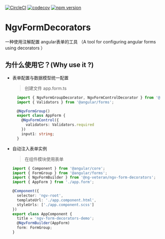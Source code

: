 [![CircleCI](https://circleci.com/gh/ng-veteran/ngv-form-decorators.svg?style=svg)](https://circleci.com/gh/ng-veteran/ngv-form-decorators)
[![codecov](https://codecov.io/gh/ng-veteran/ngv-form-decorators/branch/master/graph/badge.svg)](https://codecov.io/gh/ng-veteran/ngv-form-decorators)
[![npm version](https://badge.fury.io/js/%40ng-veteran%2Fngv-form-decorators.svg)](https://badge.fury.io/js/%40ng-veteran%2Fngv-form-decorators)

# NgvFormDecorators

一种使用注解配置 angular表单的工具 （A tool for configuring angular forms using decorators ）

## 为什么使用它？(Why use it ?)

* 表单配置与数据模型统一配置
  > 创建文件 app.form.ts
  ``` typescript
    import { NgvFormGroupDecorator, NgvFormControlDecorator } from '@ng-veteran/ngv-form-decorators';
    import { Validators } from '@angular/forms';

    @NgvFormGroup()
    export class AppForm {
      @NgvFormControl({
        validators: Validators.required
      })
      input1: string;
    }
  ```
* 自动注入表单实例
  > 在组件模块使用表单
  ``` typescript
  import { Component } from '@angular/core';
  import { FormGroup } from '@angular/forms';
  import { NgvFormBuilder } from '@ng-veteran/ngv-form-decorators';
  import { AppForm } from './app.form';

  @Component({
    selector: 'ngv-root',
    templateUrl: './app.component.html',
    styleUrls: ['./app.component.scss']
  })
  export class AppComponent {
    title = 'ngv-form-decorators-demo';
    @NgvFormBuilder(AppForm)
    form: FormGroup;
  }
  ```
